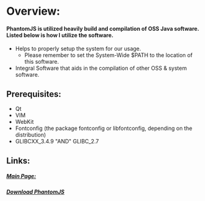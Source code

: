 

# Overview:
#### PhantomJS is utilized heavily build and compilation of OSS Java software. Listed below is how I utilize the software.
- Helps to properly setup the system for our usage.
  * Please remember to set the System-Wide $PATH to the location of this software.
- Integral Software that aids in the compilation of other OSS & system software.

## Prerequisites:
- Qt
- VIM
- WebKit
- Fontconfig (the package fontconfig or libfontconfig, depending on the distribution)
- GLIBCXX_3.4.9 "AND" GLIBC_2.7

## Links:
##### [Main Page:](http://phantomjs.org "Main PhantomJS URL")
##### [Download PhantomJS](http://phantomjs.org/download.html "PhantomJS Download URL")
